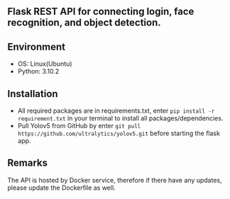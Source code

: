## Flask REST API for connecting login, face recognition, and object detection.

## Environment
* OS: Linux(Ubuntu)
* Python: 3.10.2

## Installation
* All required packages are in requirements.txt, enter `pip install -r requirement.txt` in your terminal to install all packages/dependencies.
* Pull Yolov5 from GitHub by enter `git pull https://github.com/ultralytics/yolov5.git` before starting the flask app.

## Remarks
The API is hosted by Docker service, therefore if there have any updates, please update the Dockerfile as well.
